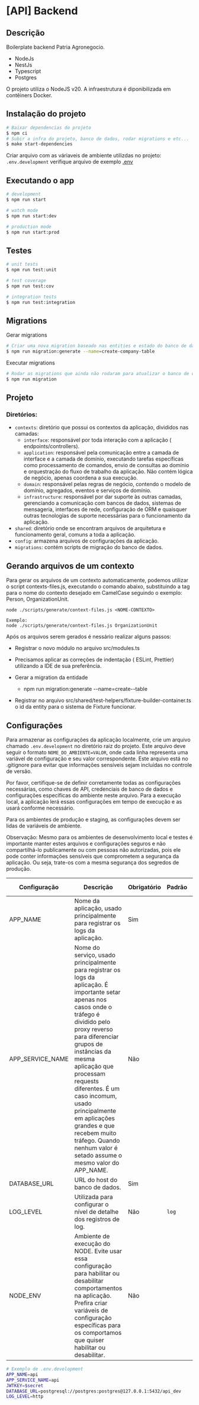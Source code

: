 # [API] Backend

## Descrição

Boilerplate backend Patria Agronegocio.

* NodeJs
* NestJs
* Typescript
* Postgres

O projeto utiliza o NodeJS v20.
A infraestrutura é diponibilizada em contêiners Docker.

## Instalação do projeto


```bash
# Baixar dependencias do projeto
$ npm ci
# Subir a infra do projeto, banco de dados, rodar migrations e etc...
$ make start-dependencies
```

Criar arquivo com as váriaveis de ambiente utilizdas no projeto:
`.env.development` verifique arquivo de exemplo [.env](.env)

## Executando o app

```bash
# development
$ npm run start

# watch mode
$ npm run start:dev

# production mode
$ npm run start:prod
```

## Testes

```bash
# unit tests
$ npm run test:unit

# test coverage
$ npm run test:cov

# integration tests
$ npm run test:integration

```

## Migrations

Gerar migrations

```bash
# Criar uma nova migration baseado nas entities e estado do banco de dados
$ npm run migration:generate --name=create-company-table
```

Executar migrations

```bash
# Rodar as migrations que ainda não rodaram para atualizar o banco de dados
$ npm run migration
```

## Projeto

### Diretórios:

- `contexts`: diretório que possui os contextos da aplicação, divididos nas
  camadas:
    - `interface`: responsável por toda interação com a aplicação (
      endpoints/controllers).
    - `application`: responsável pela comunicação entre a camada de interface e a
      camada de domínio, executando tarefas específicas como processamento de
      comandos, envio de consultas ao domínio e orquestração do fluxo de trabalho
      da aplicação. Não contém lógica de negócio, apenas coordena a sua execução.
    - `domain`: responsável pelas regras de negócio, contendo o modelo de domínio,
      agregados, eventos e serviços de domínio.
    - `infrastructure`: responsável por dar suporte às outras camadas, gerenciando
      a comunicação com bancos de dados, sistemas de mensageria, interfaces de
      rede, configuração de ORM e quaisquer outras tecnologias de suporte
      necessárias para o funcionamento da aplicação.
- `shared`: diretório onde se encontram arquivos de arquitetura e funcionamento
  geral, comuns a toda a aplicação.
- `config`: armazena arquivos de configurações da aplicação.
- `migrations`: contém scripts de migração do banco de dados.

## Gerando arquivos de um contexto

Para gerar os arquivos de um contexto automaticamente, podemos utilizar o script
contexts-files.js, executando o comando abaixo, substituindo a tag
<NOME-CONTEXTO> para o nome do contexto desejado em CamelCase seguindo o
exemplo: Person, OrganizationUnit.

```bashz
node ./scripts/generate/context-files.js <NOME-CONTEXTO>

Exemplo:
node ./scripts/generate/context-files.js OrganizationUnit
```

Após os arquivos serem gerados é nessário realizar alguns passos:

* Registrar o novo módulo no arquivo src/modules.ts

* Precisamos aplicar as correções de indentação (
  ESLint, Prettier) utilizando a IDE de sua preferência.

* Gerar a migration da entidade
    * npm run migration:generate --name=create-<NOME-TABELA>-table

* Registrar no arquivo src/shared/test-helpers/fixture-builder-container.ts o
  id da entity para o sistema de Fixture funcionar.


## Configurações

Para armazenar as configurações da aplicação localmente, crie um arquivo
chamado `.env.development` no diretório raiz do
projeto. Este arquivo deve seguir o formato `NOME_DO_AMBIENTE=VALOR`, onde cada
linha representa uma variável de
configuração e seu valor correspondente. Este arquivo está no .gitignore para
evitar que informações sensíveis sejam
incluídas no controle de versão.

Por favor, certifique-se de definir corretamente todas as configurações
necessárias, como chaves de API, credenciais de
banco de dados e configurações específicas do ambiente neste arquivo. Para a
execução local, a aplicação lerá essas
configurações em tempo de execução e as usará conforme necessário.

Para os ambientes de produção e staging, as configurações devem ser lidas de
variáveis de ambiente.

Observação: Mesmo para os ambientes de desenvolvimento local e testes é
importante manter estes arquivos e configurações
seguros e não compartilhá-lo publicamente ou com pessoas não autorizadas, pois
ele pode conter informações sensíveis que
comprometem a segurança da aplicação. Ou seja, trate-os com a mesma segurança
dos segredos de produção.

| Configuração     | Descrição                                                                                                                                                                                                                                                                                                                                                                                                         | Obrigatório | Padrão | Possíveis valores                          |
|------------------|-------------------------------------------------------------------------------------------------------------------------------------------------------------------------------------------------------------------------------------------------------------------------------------------------------------------------------------------------------------------------------------------------------------------|-------------|--------|--------------------------------------------|
| APP_NAME         | Nome da aplicação, usado principalmente para registrar os logs da aplicação.                                                                                                                                                                                                                                                                                                                                      | Sim         |        | Qualquer string válida                     |
| APP_SERVICE_NAME | Nome do serviço, usado principalmente para registrar os logs da aplicação. É importante setar apenas nos casos onde o tráfego é dividido pelo proxy reverso para diferenciar grupos de instâncias da mesma aplicação que processam requests diferentes. É um caso incomum, usado principalmente em aplicações grandes e que recebem muito tráfego. Quando nenhum valor é setado assume o mesmo valor do APP_NAME. | Não         |        | Qualquer string válida                     |
| DATABASE_URL     | URL do host do banco de dados.                                                                                                                                                                                                                                                                                                                                                                                    | Sim         |        |                                            |
| LOG_LEVEL        | Utilizada para configurar o nível de detalhe dos registros de log.                                                                                                                                                                                                                                                                                                                                                | Não         | `log`  | `error`, `warn`, `log`, `debug`, `verbose` |
| NODE_ENV         | Ambiente de execução do NODE. Evite usar essa configuração para habilitar ou desabilitar comportamentos na aplicação. Prefira criar variáveis de configuração específicas para os comportamos que quiser habilitar ou desabilitar.                                                                                                                                                                                | Não         |        | `development`, `production`, `test`        |

```bash
# Exemplo de .env.development
APP_NAME=api
APP_SERVICE_NAME=api
JWTKEY=$secret
DATABASE_URL=postgresql://postgres:postgres@127.0.0.1:5432/api_dev
LOG_LEVEL=http
```
